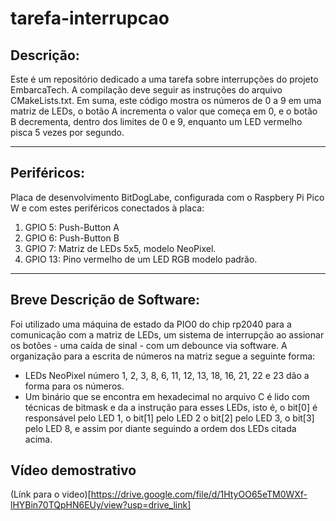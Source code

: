 # tarefa-interrupcao
## Descrição: 
Este é um repositório dedicado a uma tarefa sobre interrupções do projeto EmbarcaTech. A compilação
deve seguir as instruções do arquivo CMakeLists.txt. Em suma, este código mostra os números de 0 a 9
em uma matriz de LEDs, o botão A incrementa o valor que começa em 0, e o botão B decrementa, dentro dos
limites de 0 e 9, enquanto um LED vermelho pisca 5 vezes por segundo.

---
## Periféricos:
Placa de desenvolvimento BitDogLabe, configurada com o Raspbery Pi Pico W e com estes periféricos conectados à placa:
  1. GPIO 5: Push-Button A
  2. GPIO 6: Push-Button B
  3. GPIO 7: Matriz de LEDs 5x5, modelo NeoPixel.
  4. GPIO 13: Pino vermelho de um LED RGB modelo padrão.
---

## Breve Descrição de Software:
Foi utilizado uma máquina de estado da PIO0 do chip rp2040 para a comunicação com a matriz de LEDs,
um sistema de interrupção ao assionar os botões - uma caída de sinal - com um debounce via software.
A organização para a escrita de números na matriz segue a seguinte forma:
  - LEDs NeoPixel número 1, 2, 3, 8, 6, 11, 12, 13, 18, 16, 21, 22 e 23 dão a forma para os números.
  - Um binário que se encontra em hexadecimal no arquivo C é lido com técnicas de bitmask
  e da a instrução para esses LEDs, isto é, o bit\[0\] é responsável pelo LED 1, o bit\[1\] pelo LED 2
  o bit\[2\] pelo LED 3, o bit\[3\] pelo LED 8, e assim por diante seguindo a ordem dos LEDs citada acima.

## Vídeo demostrativo
(Línk para o video)[https://drive.google.com/file/d/1HtyOO65eTM0WXf-lHYBin70TQpHN6EUy/view?usp=drive_link]
